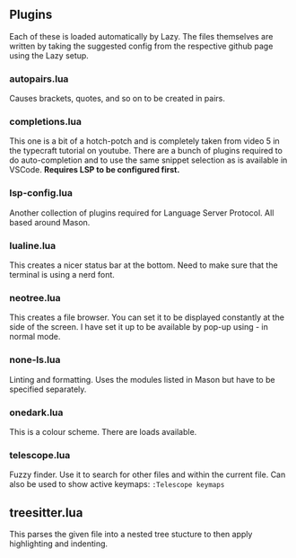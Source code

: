 ## Plugins

Each of these is loaded automatically by Lazy. The files themselves are written
by taking the suggested config from the respective github page using the Lazy setup.


### autopairs.lua
Causes brackets, quotes, and so on to be created in pairs.


### completions.lua
This one is a bit of a hotch-potch and is completely taken from video 5 in the typecraft tutorial on youtube.
There are a bunch of plugins required to do auto-completion and to use the same snippet selection as is available
in VSCode. **Requires LSP to be configured first.**


### lsp-config.lua
Another collection of plugins required for Language Server Protocol. All based around Mason.


### lualine.lua
This creates a nicer status bar at the bottom. Need to make sure that the terminal is using a nerd font.


### neotree.lua
This creates a file browser. You can set it to be displayed constantly at the side of the screen.
I have set it up to be available by pop-up using - in normal mode.


### none-ls.lua
Linting and formatting. Uses the modules listed in Mason but have to be specified separately.


### onedark.lua
This is a colour scheme. There are loads available.


### telescope.lua
Fuzzy finder. Use it to search for other files and within the current file.
Can also be used to show active keymaps: `:Telescope keymaps`


## treesitter.lua
This parses the given file into a nested tree stucture to then apply highlighting and indenting.
